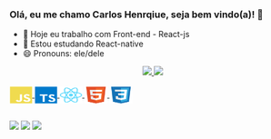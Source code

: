### Olá, eu me chamo Carlos Henrqiue, seja bem vindo(a)! 👋

- 🔭 Hoje eu trabalho com Front-end - React-js
- 🌱 Estou estudando React-native
- 😄 Pronouns: ele/dele

<div align="center">
  <a href="https://github.com/lchenrique/">
  <img height="180em" src="https://github-readme-stats.vercel.app/api?username=lchenrique&show_icons=true&theme=highcontrast&include_all_commits=true&count_private=true"/>
    
  <img height="180em" src="https://github-readme-stats.vercel.app/api/top-langs/?username=lchenrique&layout=compact&langs_count=7&theme=highcontrast"/>
</div>
  <div style="display: inline_block"><br>
  <img align="center" alt="Rafa-Js" height="30" width="40" src="https://raw.githubusercontent.com/devicons/devicon/master/icons/javascript/javascript-plain.svg">
  <img align="center" alt="Rafa-Ts" height="30" width="40" src="https://raw.githubusercontent.com/devicons/devicon/master/icons/typescript/typescript-plain.svg">
  <img align="center" alt="Rafa-React" height="30" width="40" src="https://raw.githubusercontent.com/devicons/devicon/master/icons/react/react-original.svg">
  <img align="center" alt="Rafa-HTML" height="30" width="40" src="https://raw.githubusercontent.com/devicons/devicon/master/icons/html5/html5-original.svg">
  <img align="center" alt="Rafa-CSS" height="30" width="40" src="https://raw.githubusercontent.com/devicons/devicon/master/icons/css3/css3-original.svg">
  
 
</div>
  
  ##
  
<div> 
  <a href="https://www.instagram.com/lchenrique/" target="_blank"><img src="https://img.shields.io/badge/-Instagram-%23E4405F?style=for-the-badge&logo=instagram&logoColor=white" target="_blank"></a>
  <a href = "mailto:lc.henriquee@gmail.com"><img src="https://img.shields.io/badge/-Gmail-%23333?style=for-the-badge&logo=gmail&logoColor=white" target="_blank"></a>
  <a href="https://www.linkedin.com/in/carlos-henrique-601797107/" target="_blank"><img src="https://img.shields.io/badge/-LinkedIn-%230077B5?style=for-the-badge&logo=linkedin&logoColor=white" target="_blank"></a> 
</div>
